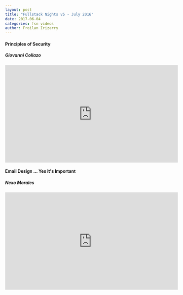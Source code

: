 ```yaml
---
layout: post
title: "Fullstack Nights v5 - July 2016"
date: 2017-06-04
categories: fsn videos
author: Froilan Irizarry
---
```


<div class="row top-bottom-buffer">
  <div class="col-lg-12 text-center">
    <h4>Principles of Security</h4>
    <h5>Giovanni Collazo</h5>
    <iframe width="560" height="315" src="https://www.youtube.com/watch?v=ynv9yKJLYnk" frameborder="0" allowfullscreen></iframe>
  </div>
</div>
<div class="row top-bottom-buffer">
  <div class="col-lg-12 text-center">
    <h4>Email Design ... Yes it's Important</h4>
    <h5>Nexo Morales</h5>
    <iframe width="560" height="315" src="https://www.youtube.com/watch?v=Bd9gX1bOq7k" frameborder="0" allowfullscreen></iframe>
  </div>
</div>
